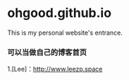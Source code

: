 # ohgood.github.io
This is my personal website's entrance.

### 可以当做自己的博客首页
1.[Lee]：http://www.leezp.space
